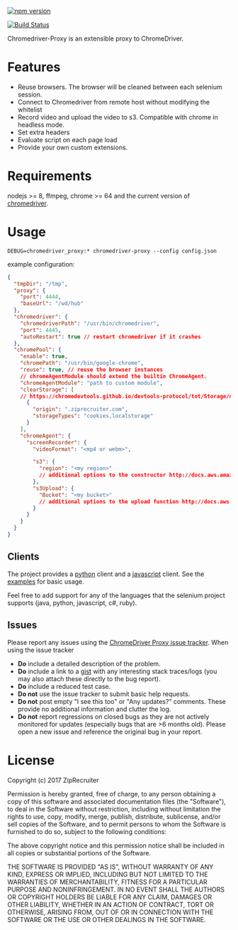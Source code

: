 [![npm version](https://img.shields.io/npm/v/chromedriver-proxy.svg?style=flat-square)](https://www.npmjs.com/package/chromedriver-proxy)

[![Build Status](https://travis-ci.org/ZipRecruiter/chromedriver-proxy.svg?branch=master)](https://travis-ci.org/ZipRecruiter/chromedriver-proxy)

Chromedriver-Proxy is an extensible proxy to ChromeDriver.

# Features

 * Reuse browsers.  The browser will be cleaned between each selenium session.
 * Connect to Chromedriver from remote host without modifying the whitelist
 * Record video and upload the video to s3.  Compatible with chrome in headless mode.
 * Set extra headers
 * Evaluate script on each page load
 * Provide your own custom extensions.

# Requirements

nodejs >= 8, ffmpeg, chrome >= 64 and the current version of [chromedriver](https://sites.google.com/a/chromium.org/chromedriver/downloads).

# Usage

```
DEBUG=chromedriver_proxy:* chromedriver-proxy --config config.json
```

example configuration:
```json
{
  "tmpDir": "/tmp",
  "proxy": {
    "port": 4444,
    "baseUrl": "/wd/hub"
  },
  "chromedriver": {
    "chromedriverPath": "/usr/bin/chromedriver",
    "port": 4445,
    "autoRestart": true // restart chromedriver if it crashes
  },
  "chromePool": {
    "enable": true,
    "chromePath": "/usr/bin/google-chrome",
    "reuse": true, // reuse the browser instances
    // chromeAgentModule should extend the builtin ChromeAgent.
    "chromeAgentModule": "path to custom module",
    "clearStorage": [
    // https://chromedevtools.github.io/devtools-protocol/tot/Storage/#method-clearDataForOrigin
      {
        "origin": ".ziprecruiter.com",
        "storageTypes": "cookies,localstorage"
      }
    ],
    "chromeAgent": {
      "screenRecorder": {
        "videoFormat": "<mp4 or webm>",

        "s3": {
          "region": "<my region>"
          // additional options to the constructor http://docs.aws.amazon.com/AWSJavaScriptSDK/latest/AWS/S3.html#constructor-property
        },
        "s3Upload": {
          "Bucket": "<my bucket>"
          // additional options to the upload function http://docs.aws.amazon.com/AWSJavaScriptSDK/latest/AWS/S3.html#upload-property
        }
      }
    }
  }
}
```

## Clients

The project provides a [python](clients/py) client and a [javascript](clients/js) client.  See the [examples](examples) for basic usage.

Feel free to add support for any of the languages that the selenium project supports (java, python, javascript, c#, ruby).

## Issues

Please report any issues using the [ChromeDriver Proxy issue tracker](https://github.com/ZipRecruiter/chromedriver-proxy/issues). When using
the issue tracker

- __Do__ include a detailed description of the problem.
- __Do__ include a link to a [gist](http://gist.github.com/) with any
    interesting stack traces/logs (you may also attach these directly to the bug
    report).
- __Do__ include a reduced test case.
- __Do not__ use the issue tracker to submit basic help requests.
- __Do not__ post empty "I see this too" or "Any updates?" comments. These
    provide no additional information and clutter the log.
- __Do not__ report regressions on closed bugs as they are not actively
    monitored for updates (especially bugs that are >6 months old). Please open a
    new issue and reference the original bug in your report.

# License

Copyright (c) 2017 ZipRecruiter

Permission is hereby granted, free of charge, to any person obtaining a copy
of this software and associated documentation files (the "Software"), to deal
in the Software without restriction, including without limitation the rights
to use, copy, modify, merge, publish, distribute, sublicense, and/or sell
copies of the Software, and to permit persons to whom the Software is
furnished to do so, subject to the following conditions:

The above copyright notice and this permission notice shall be included in all
copies or substantial portions of the Software.

THE SOFTWARE IS PROVIDED "AS IS", WITHOUT WARRANTY OF ANY KIND, EXPRESS OR
IMPLIED, INCLUDING BUT NOT LIMITED TO THE WARRANTIES OF MERCHANTABILITY,
FITNESS FOR A PARTICULAR PURPOSE AND NONINFRINGEMENT. IN NO EVENT SHALL THE
AUTHORS OR COPYRIGHT HOLDERS BE LIABLE FOR ANY CLAIM, DAMAGES OR OTHER
LIABILITY, WHETHER IN AN ACTION OF CONTRACT, TORT OR OTHERWISE, ARISING FROM,
OUT OF OR IN CONNECTION WITH THE SOFTWARE OR THE USE OR OTHER DEALINGS IN THE
SOFTWARE.
